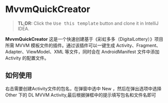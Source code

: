 # MvvmQuickCreator

> **TL;DR:** Click the <kbd>Use this template</kbd> button and clone it in IntelliJ IDEA.

<!-- Plugin description -->
**MvvmQuickCreator** 
这是一个快速创建基于《彩虹多多（DigitalLottery）》项目所需 MVVM 模板文件的插件。通过该插件可以一键生成 Activity、Fragment、Adapter、ViewModel、XML 等文件，同时会在 AndroidManifest 文件中添加 Activity 的配置文件。
## 如何使用
右击需要创建Activity文件的包名，在弹窗中选中 New ，然后在弹出选项中选择 Other 下的 DL MVVM Activity,最后根据弹框中的提示填写包名和文件名即可
<!-- Plugin description end -->



